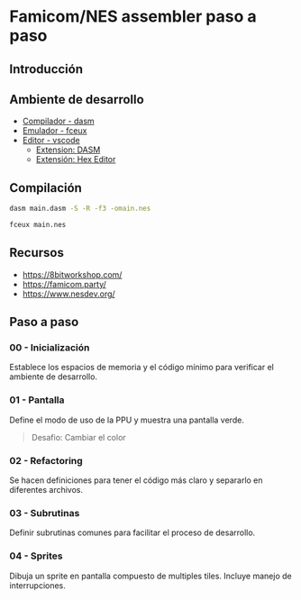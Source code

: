 # Famicom/NES assembler paso a paso

## Introducción

## Ambiente de desarrollo

* [Compilador - dasm](https://dasm-assembler.github.io/)
* [Emulador - fceux](https://fceux.com/web/home.html)
* [Editor - vscode](https://code.visualstudio.com/)
    * [Extension: DASM](https://marketplace.visualstudio.com/items?itemName=Settis.dasm)
    * [Extensión: Hex Editor](https://marketplace.visualstudio.com/items?itemName=ms-vscode.hexeditor)

## Compilación

```sh
dasm main.dasm -S -R -f3 -omain.nes
```

```sh
fceux main.nes
```

## Recursos

* https://8bitworkshop.com/ 
* https://famicom.party/
* https://www.nesdev.org/

## Paso a paso

### 00 - Inicialización

Establece los espacios de memoria y el código mínimo para verificar el ambiente de desarrollo.

### 01 - Pantalla

Define el modo de uso de la PPU y muestra una pantalla verde.

> Desafio: Cambiar el color

### 02 - Refactoring

Se hacen definiciones para tener el código más claro y separarlo en diferentes archivos.

### 03 - Subrutinas

Definir subrutinas comunes para facilitar el proceso de desarrollo.

### 04 - Sprites

Dibuja un sprite en pantalla compuesto de multiples tiles.
Incluye manejo de interrupciones.

